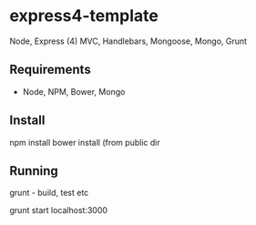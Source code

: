 express4-template
=================

Node, Express (4) MVC, Handlebars, Mongoose, Mongo, Grunt

## Requirements

- Node, NPM, Bower, Mongo

## Install

npm install
bower install (from public dir

## Running

grunt - build, test etc

grunt start
	localhost:3000